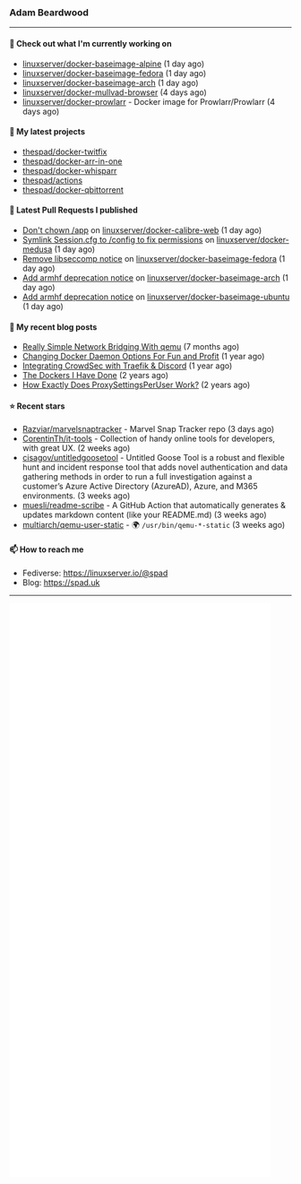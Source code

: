 ### Adam Beardwood
---
#### 👷 Check out what I'm currently working on

- [linuxserver/docker-baseimage-alpine](https://github.com/linuxserver/docker-baseimage-alpine) (1 day ago)
- [linuxserver/docker-baseimage-fedora](https://github.com/linuxserver/docker-baseimage-fedora) (1 day ago)
- [linuxserver/docker-baseimage-arch](https://github.com/linuxserver/docker-baseimage-arch) (1 day ago)
- [linuxserver/docker-mullvad-browser](https://github.com/linuxserver/docker-mullvad-browser) (4 days ago)
- [linuxserver/docker-prowlarr](https://github.com/linuxserver/docker-prowlarr) - Docker image for Prowlarr/Prowlarr (4 days ago)

#### 🌱 My latest projects

- [thespad/docker-twitfix](https://github.com/thespad/docker-twitfix)
- [thespad/docker-arr-in-one](https://github.com/thespad/docker-arr-in-one)
- [thespad/docker-whisparr](https://github.com/thespad/docker-whisparr)
- [thespad/actions](https://github.com/thespad/actions)
- [thespad/docker-qbittorrent](https://github.com/thespad/docker-qbittorrent)

#### 🔨 Latest Pull Requests I published

- [Don&#39;t chown /app](https://github.com/linuxserver/docker-calibre-web/pull/246) on [linuxserver/docker-calibre-web](https://github.com/linuxserver/docker-calibre-web) (1 day ago)
- [Symlink Session.cfg to /config to fix permissions](https://github.com/linuxserver/docker-medusa/pull/49) on [linuxserver/docker-medusa](https://github.com/linuxserver/docker-medusa) (1 day ago)
- [Remove libseccomp notice](https://github.com/linuxserver/docker-baseimage-fedora/pull/19) on [linuxserver/docker-baseimage-fedora](https://github.com/linuxserver/docker-baseimage-fedora) (1 day ago)
- [Add armhf deprecation notice](https://github.com/linuxserver/docker-baseimage-arch/pull/18) on [linuxserver/docker-baseimage-arch](https://github.com/linuxserver/docker-baseimage-arch) (1 day ago)
- [Add armhf deprecation notice](https://github.com/linuxserver/docker-baseimage-ubuntu/pull/136) on [linuxserver/docker-baseimage-ubuntu](https://github.com/linuxserver/docker-baseimage-ubuntu) (1 day ago)

#### 📜 My recent blog posts

- [Really Simple Network Bridging With qemu](https://spad.uk/really-simple-network-bridging-with-qemu/) (7 months ago)
- [Changing Docker Daemon Options For Fun and Profit](https://spad.uk/changing-docker-daemon-options-for-fun-and-profit/) (1 year ago)
- [Integrating CrowdSec with Traefik &amp; Discord](https://spad.uk/integrating-crowdsec-with-traefik-discord/) (1 year ago)
- [The Dockers I Have Done](https://spad.uk/the-dockers-ive-done/) (2 years ago)
- [How Exactly Does ProxySettingsPerUser Work?](https://spad.uk/how-does-proxysettingsperuser-work/) (2 years ago)

#### ⭐ Recent stars

- [Razviar/marvelsnaptracker](https://github.com/Razviar/marvelsnaptracker) - Marvel Snap Tracker repo (3 days ago)
- [CorentinTh/it-tools](https://github.com/CorentinTh/it-tools) - Collection of handy online tools for developers, with great UX.  (2 weeks ago)
- [cisagov/untitledgoosetool](https://github.com/cisagov/untitledgoosetool) - Untitled Goose Tool is a robust and flexible hunt and incident response tool that adds novel authentication and data gathering methods in order to run a full investigation against a customer’s Azure Active Directory (AzureAD), Azure, and M365 environments. (3 weeks ago)
- [muesli/readme-scribe](https://github.com/muesli/readme-scribe) - A GitHub Action that automatically generates &amp; updates markdown content (like your README.md) (3 weeks ago)
- [multiarch/qemu-user-static](https://github.com/multiarch/qemu-user-static) - :earth_africa: `/usr/bin/qemu-*-static` (3 weeks ago)

#### 📫 How to reach me
- Fediverse: https://linuxserver.io/@spad
- Blog: https://spad.uk
---
<img src="https://raw.githubusercontent.com/thespad/thespad/main/github-metrics.svg">

